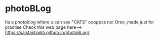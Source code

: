 # photoBLog

Its a photoblog where u can see "CATS" oooppss not Oreo ,made just for practise
Check this web page here--> https://saistashaikh.github.io/photoBLog/
